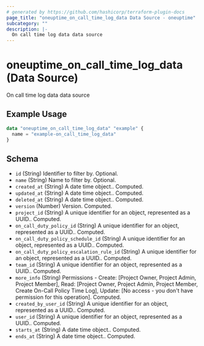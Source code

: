 ```yaml
---
# generated by https://github.com/hashicorp/terraform-plugin-docs
page_title: "oneuptime_on_call_time_log_data Data Source - oneuptime"
subcategory: ""
description: |-
  On call time log data data source
---
```


# oneuptime_on_call_time_log_data (Data Source)

On call time log data data source

## Example Usage

```terraform
data "oneuptime_on_call_time_log_data" "example" {
  name = "example-on_call_time_log_data"
}
```

## Schema

- `id` (String) Identifier to filter by. Optional.
- `name` (String) Name to filter by. Optional.
- `created_at` (String) A date time object.. Computed.
- `updated_at` (String) A date time object.. Computed.
- `deleted_at` (String) A date time object.. Computed.
- `version` (Number) Version. Computed.
- `project_id` (String) A unique identifier for an object, represented as a UUID.. Computed.
- `on_call_duty_policy_id` (String) A unique identifier for an object, represented as a UUID.. Computed.
- `on_call_duty_policy_schedule_id` (String) A unique identifier for an object, represented as a UUID.. Computed.
- `on_call_duty_policy_escalation_rule_id` (String) A unique identifier for an object, represented as a UUID.. Computed.
- `team_id` (String) A unique identifier for an object, represented as a UUID.. Computed.
- `more_info` (String) Permissions - Create: [Project Owner, Project Admin, Project Member], Read: [Project Owner, Project Admin, Project Member, Create On-Call Policy Time Log], Update: [No access - you don't have permission for this operation]. Computed.
- `created_by_user_id` (String) A unique identifier for an object, represented as a UUID.. Computed.
- `user_id` (String) A unique identifier for an object, represented as a UUID.. Computed.
- `starts_at` (String) A date time object.. Computed.
- `ends_at` (String) A date time object.. Computed.
